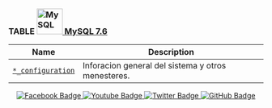 ### TABLE <a href="https://dev.mysql.com/" title="MySQL"><img src="https://github.com/get-icon/geticon/raw/master/icons/mysql.svg" alt="MySQL" width="51px" height="51px"> MySQL 7.6 </a>

| Name | Description |
| --- | --- |
| [`*_configuration`](https://github.com/derematevive/db_chico_auctions/tree/main/tables/au_configuration) | Inforacion general del sistema y otros menesteres. |




<div id="badges" align="center">
  <a href="https://www.facebook.com/DeremateVive" target="_blank">
    <img src="https://img.shields.io/badge/Facebook-blue?style=for-the-badge&logo=facebook&logoColor=white" alt="Facebook Badge"/>
  </a>
  <a href="https://www.youtube.com/channel/UCD_DM-g6K01U9b9J_056Hgg" target="_blank">
    <img src="https://img.shields.io/badge/YouTube-red?style=for-the-badge&logo=youtube&logoColor=white" alt="Youtube Badge"/>
  </a>
  <a href="https://twitter.com/DeremateVive" target="_blank">
    <img src="https://img.shields.io/badge/Twitter-blue?style=for-the-badge&logo=twitter&logoColor=white" alt="Twitter Badge"/>
  </a>
   <a href="https://github.com/derematevive/chicoauctions" target="_blank">
    <img src="https://img.shields.io/badge/GitHub-white?style=for-the-badge&logo=github&logoColor=black" alt="GitHub Badge"/>
  </a>
</div>
